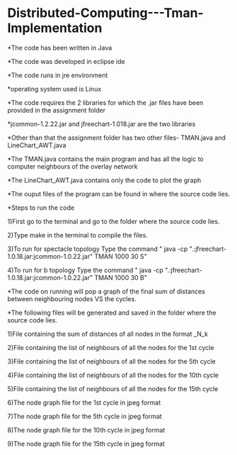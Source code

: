 # Distributed-Computing---Tman-Implementation
*The code has been written in Java

*The code was developed in eclipse ide

*The code runs in jre environment

*operating system used is Linux

*The code requires the 2 libraries for which the .jar files have been provided in the assignment folder

*jcommon-1.2.22.jar and jfreechart-1.018.jar are the two libraries

*Other than that the assignment folder has two other files- TMAN.java and LineChart_AWT.java

*The TMAN.java contains the main program and has all the logic to computer neighbours of the overlay network

*The LineChart_AWT.java contains only the code to plot the graph

*The ouput files of the program can be found  in where the source code lies.


*Steps to run the code

1)First go to the terminal and go to the folder where the source code lies.

2)Type make in the terminal to compile the files.

3)To run for spectacle topology Type the command " java -cp ".:jfreechart-1.0.18.jar:jcommon-1.0.22.jar" TMAN 1000 30 S"

4)To run for b topology Type the command " java -cp ".:jfreechart-1.0.18.jar:jcommon-1.0.22.jar" TMAN 1000 30 B"


*The code on running will pop a graph of the final sum of distances between neighbouring nodes VS the cycles.


*The following files will be generated and saved in the folder where the source code lies.

1)File containing the sum of distances of all nodes in the format <topology>_N<number of nodes>_k<number of neighbors>
  
2)File containing the list of neighbours of all the nodes for the 1st cycle

3)File containing the list of neighbours of all the nodes for the 5th cycle

4)File containing the list of neighbours of all the nodes for the 10th cycle

5)File containing the list of neighbours of all the nodes for the 15th cycle

6)The node graph file for the 1st cycle in jpeg format

7)The node graph file for the 5th cycle in jpeg format

8)The node graph file for the 10th cycle in jpeg format

9)The node graph file for the 15th cycle in jpeg format
